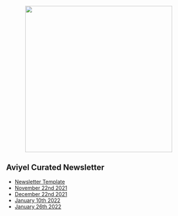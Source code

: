 <p align="center">
<img src="https://user-images.githubusercontent.com/37651620/147323341-93c93569-4403-426f-a1a2-0da8f0c9fa55.gif" width=400>
</p>

## Aviyel Curated Newsletter

- [Newsletter Template](https://aviyeldevrel.github.io/newsletter/newsletter-template)
- [November 22nd 2021](https://aviyeldevrel.github.io/newsletter/november-22nd-2021)
- [December 22nd 2021](https://aviyeldevrel.github.io/newsletter/december-22nd-2021)
- [January 10th 2022](https://aviyeldevrel.github.io/newsletter/january-6th-newsletter/)
- [January 26th 2022](https://aviyeldevrel.github.io/newsletter/january-26th-newsletter/)
